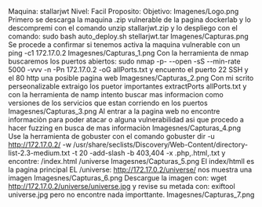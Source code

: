 Maquina: stallarjwt
Nivel: Facil
Proposito:
Objetivo:
Imagenes/Logo.png
Primero se descarga la maquina .zip vulnerable de la pagina dockerlab y lo descompremi con el comando unzip stallarjwt.zip y lo despliego con el comando: sudo bash auto_deploy.sh stellarjwt.tar
Imagenes/Capturas.png
Se procede a confirmar si tenemos activa la maquina vulnerable con un ping -c1 172.17.0.2
Imagesnes/Capturas_1.png
Con la herramienta de nmap buscaremos los puertos abiertos: sudo nmap -p- --open -sS --min-rate 5000 -vvv -n -Pn 172.17.0.2 -oG allPorts.txt y encuento el puerto 22 SSH y el 80 http una posible pagina web
Imagesnes/Capturas_2.png
Con mi scrito perseonalizable extraigo los puetor importantes extractPorts allPorts.txt y con la herramienta de namp intento buscar mas informacion como versiones de los servicios que estan corriendo en los puertos
Imagesnes/Capturas_3.png
Al entrar a la pagina web no encontre informaciòn para poder atacar o alguna vulnerabilidad asi que procedo a hacer fuzzing en busca de mas informaciòn
Imagesnes/Capturas_4.png
Use la herramienta de gobuster con el comando gobuster dir -u http://172.17.0.2/ -w /usr/share/seclists/Discovery/Web-Content/directory-list-2.3-medium.txt -t 20 -add-slash -b 403,404 -x .php,.html,.txt
y encontre:
/index.html 
/universe 
Imagesnes/Capturas_5.png
El index/htmll es la pagina principal
EL /universe: http://172.17.0.2/universe/ nos muestra una imagen
Imagesnes/Capturas_6.png
Descargue la imagen con: wget http://172.17.0.2/universe/universe.jpg y revise su metada con: exiftool universe.jpg pero no encontre nada importtante.
Imagesnes/Capturas_7.png
